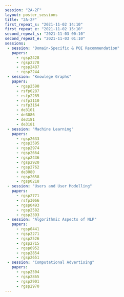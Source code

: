 ```yaml
---
session: "2A-2F"
layout: poster_sessions
title: "2A-2F"
first_repeat_s: "2021-11-02 14:10" 
first_repeat_e: "2021-11-02 15:10" 
second_repeat_s: "2021-11-03 00:10" 
second_repeat_e: "2021-11-03 01:10"
sessions:
 - session: "Domain-Specific & POI Recommendation"
   papers:
     - rgsp2428
     - rgsp2278
     - rgsp2487
     - rgsp2244
 - session: "Knowlege Graphs"
   papers:
     - rgsp2590
     - rsfp0287
     - rsfp2285
     - rsfp3110
     - rsfp3164
     - de3101
     - de3086
     - de3181
     - de3181
 - session: "Machine Learning"
   papers:
     - rgsp2633
     - rgsp2595
     - rgsp2974
     - rgsp2664
     - rgsp2436
     - rgsp2920
     - rgsp2762
     - de3080
     - rgsp2658
     - rgsp0218
 - session: "Users and User Modelling"
   papers:
     - rgsp2771
     - rsfp3066
     - rgsp0493
     - rgsp2582
     - rgsp2393
 - session: "Algorithmic Aspects of NLP"
   papers:
     - rgsp0441
     - rgsp2271
     - rgsp2526
     - rgsp2715
     - rgsp0952
     - rgsp2854
     - rgsp2651
 - session: "Computational Advertising"
   papers:
     - rgsp2504
     - rgsp2865
     - rgsp2901
     - rgsp2970
---
```

